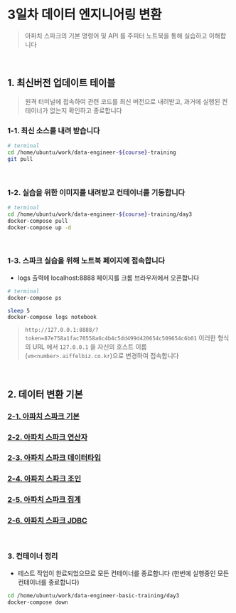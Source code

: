 # 3일차 데이터 엔지니어링 변환

> 아파치 스파크의 기본 명령어 및 API 를 주피터 노트북을 통해 실습하고 이해합니다


<br>


## 1. 최신버전 업데이트 테이블

> 원격 터미널에 접속하여 관련 코드를 최신 버전으로 내려받고, 과거에 실행된 컨테이너가 없는지 확인하고 종료합니다

### 1-1. 최신 소스를 내려 받습니다
```bash
# terminal
cd /home/ubuntu/work/data-engineer-${course}-training
git pull
```
<br>

### 1-2. 실습을 위한 이미지를 내려받고 컨테이너를 기동합니다
```bash
# terminal
cd /home/ubuntu/work/data-engineer-${course}-training/day3
docker-compose pull
docker-compose up -d
```
<br>

### 1-3. 스파크 실습을 위해 노트북 페이지에 접속합니다
* logs 출력에 localhost:8888 페이지를 크롬 브라우저에서 오픈합니다
```bash
# terminal
docker-compose ps

sleep 5
docker-compose logs notebook
```
> `http://127.0.0.1:8888/?token=87e758a1fac70558a6c4b4c5dd499d420654c509654c6b01` 이러한 형식의 URL 에서 `127.0.0.1` 을 자신의 호스트 이름(`vm<number>.aiffelbiz.co.kr`)으로 변경하여 접속합니다
<br>


## 2. 데이터 변환 기본

### [2-1. 아파치 스파크 기본](http://htmlpreview.github.io/?https://github.com/psyoblade/data-engineer-basic-training/blob/master/day3/notebooks/html/lgde-spark-core-1-basic.html)
### [2-2. 아파치 스파크 연산자](http://htmlpreview.github.io/?https://github.com/psyoblade/data-engineer-basic-training/blob/master/day3/notebooks/html/lgde-spark-core-2-operators.html)
### [2-3. 아파치 스파크 데이터타입](http://htmlpreview.github.io/?https://github.com/psyoblade/data-engineer-basic-training/blob/master/day3/notebooks/html/lgde-spark-core-3-data-types.html)
### [2-4. 아파치 스파크 조인](http://htmlpreview.github.io/?https://github.com/psyoblade/data-engineer-basic-training/blob/master/day3/notebooks/html/lgde-spark-core-4-join.html)
### [2-5. 아파치 스파크 집계](http://htmlpreview.github.io/?https://github.com/psyoblade/data-engineer-basic-training/blob/master/day3/notebooks/html/lgde-spark-core-5-aggregation.html)
### [2-6. 아파치 스파크 JDBC](http://htmlpreview.github.io/?https://github.com/psyoblade/data-engineer-basic-training/blob/master/day3/notebooks/html/lgde-spark-core-6-jdbc.html)
<br>


### 3. 컨테이너 정리
* 테스트 작업이 완료되었으므로 모든 컨테이너를 종료합니다 (한번에 실행중인 모든 컨테이너를 종료합니다)
```bash
cd /home/ubuntu/work/data-engineer-basic-training/day3
docker-compose down
```
